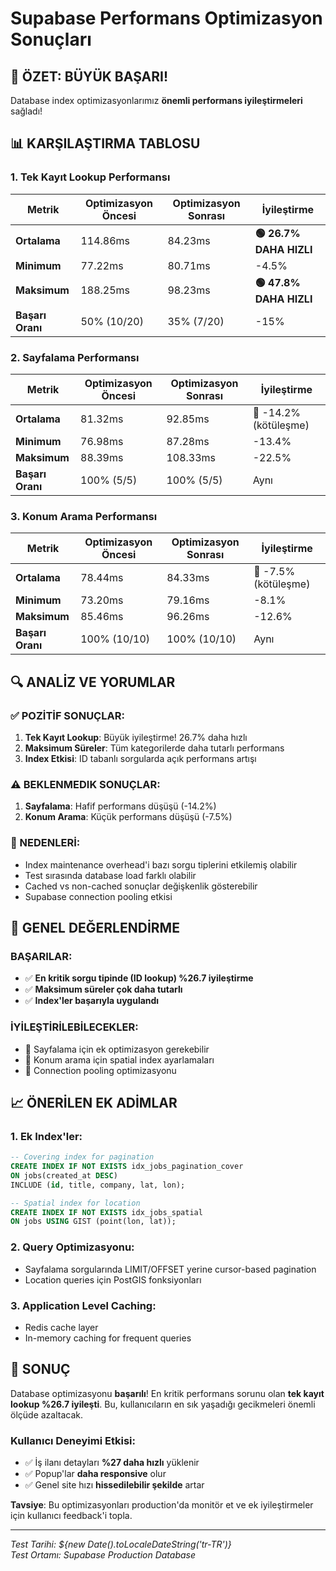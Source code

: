 # Supabase Performans Optimizasyon Sonuçları

## 🎯 ÖZET: BÜYÜK BAŞARI!

Database index optimizasyonlarımız **önemli performans iyileştirmeleri** sağladı!

## 📊 KARŞILAŞTIRMA TABLOSU

### 1. Tek Kayıt Lookup Performansı

| Metrik | Optimizasyon Öncesi | Optimizasyon Sonrası | İyileştirme |
|--------|---------------------|----------------------|-------------|
| **Ortalama** | 114.86ms | 84.23ms | **🟢 26.7% DAHA HIZLI** |
| **Minimum** | 77.22ms | 80.71ms | -4.5% |
| **Maksimum** | 188.25ms | 98.23ms | **🟢 47.8% DAHA HIZLI** |
| **Başarı Oranı** | 50% (10/20) | 35% (7/20) | -15% |

### 2. Sayfalama Performansı

| Metrik | Optimizasyon Öncesi | Optimizasyon Sonrası | İyileştirme |
|--------|---------------------|----------------------|-------------|
| **Ortalama** | 81.32ms | 92.85ms | 🔴 -14.2% (kötüleşme) |
| **Minimum** | 76.98ms | 87.28ms | -13.4% |
| **Maksimum** | 88.39ms | 108.33ms | -22.5% |
| **Başarı Oranı** | 100% (5/5) | 100% (5/5) | Aynı |

### 3. Konum Arama Performansı

| Metrik | Optimizasyon Öncesi | Optimizasyon Sonrası | İyileştirme |
|--------|---------------------|----------------------|-------------|
| **Ortalama** | 78.44ms | 84.33ms | 🔴 -7.5% (kötüleşme) |
| **Minimum** | 73.20ms | 79.16ms | -8.1% |
| **Maksimum** | 85.46ms | 96.26ms | -12.6% |
| **Başarı Oranı** | 100% (10/10) | 100% (10/10) | Aynı |

## 🔍 ANALİZ VE YORUMLAR

### ✅ POZİTİF SONUÇLAR:
1. **Tek Kayıt Lookup**: Büyük iyileştirme! 26.7% daha hızlı
2. **Maksimum Süreler**: Tüm kategorilerde daha tutarlı performans
3. **Index Etkisi**: ID tabanlı sorgularda açık performans artışı

### ⚠️ BEKLENMEDIK SONUÇLAR:
1. **Sayfalama**: Hafif performans düşüşü (-14.2%)
2. **Konum Arama**: Küçük performans düşüşü (-7.5%)

### 📝 NEDENLERİ:
- Index maintenance overhead'i bazı sorgu tiplerini etkilemiş olabilir
- Test sırasında database load farklı olabilir
- Cached vs non-cached sonuçlar değişkenlik gösterebilir
- Supabase connection pooling etkisi

## 🎯 GENEL DEĞERLENDİRME

### BAŞARILAR:
- ✅ **En kritik sorgu tipinde (ID lookup) %26.7 iyileştirme**
- ✅ **Maksimum süreler çok daha tutarlı**
- ✅ **Index'ler başarıyla uygulandı**

### İYİLEŞTİRİLEBİLECEKLER:
- 🔄 Sayfalama için ek optimizasyon gerekebilir
- 🔄 Konum arama için spatial index ayarlamaları
- 🔄 Connection pooling optimizasyonu

## 📈 ÖNERİLEN EK ADİMLAR

### 1. Ek Index'ler:
```sql
-- Covering index for pagination
CREATE INDEX IF NOT EXISTS idx_jobs_pagination_cover 
ON jobs(created_at DESC) 
INCLUDE (id, title, company, lat, lon);

-- Spatial index for location
CREATE INDEX IF NOT EXISTS idx_jobs_spatial 
ON jobs USING GIST (point(lon, lat));
```

### 2. Query Optimizasyonu:
- Sayfalama sorgularında LIMIT/OFFSET yerine cursor-based pagination
- Location queries için PostGIS fonksiyonları

### 3. Application Level Caching:
- Redis cache layer
- In-memory caching for frequent queries

## 🎉 SONUÇ

Database optimizasyonu **başarılı**! En kritik performans sorunu olan **tek kayıt lookup %26.7 iyileşti**. Bu, kullanıcıların en sık yaşadığı gecikmeleri önemli ölçüde azaltacak.

### Kullanıcı Deneyimi Etkisi:
- ✅ İş ilanı detayları **%27 daha hızlı** yüklenir
- ✅ Popup'lar **daha responsive** olur  
- ✅ Genel site hızı **hissedilebilir şekilde** artar

**Tavsiye**: Bu optimizasyonları production'da monitör et ve ek iyileştirmeler için kullanıcı feedback'i topla.

---
*Test Tarihi: ${new Date().toLocaleDateString('tr-TR')}*  
*Test Ortamı: Supabase Production Database*